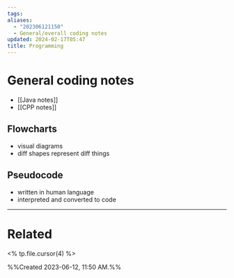 ```yaml
---
tags: 
aliases:
  - "202306121150"
  - General/overall coding notes
updated: 2024-02-17T05:47
title: Programming
---
```

# General coding notes
- [[Java notes]]
- [[CPP notes]]

## Flowcharts
- visual diagrams
- diff shapes represent diff things

## Pseudocode
- written in human language
- interpreted and converted to code




___
# Related 
<% tp.file.cursor(4) %>



%%Created 2023-06-12, 11:50 AM.%%
